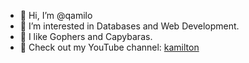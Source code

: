 - 👋 Hi, I’m @qamilo
- 🌱 I’m interested in Databases and Web Development.
- 💞️ I like Gophers and Capybaras.
- 👀 Check out my YouTube channel: [kamilton](https://www.youtube.com/channel/UC3q7XzQ98yYKa54xQCBe-qg)

<!---
qamilo/qamilo is a ✨ special ✨ repository because its `README.md` (this file) appears on your GitHub profile.
You can click the Preview link to take a look at your changes.
--->
